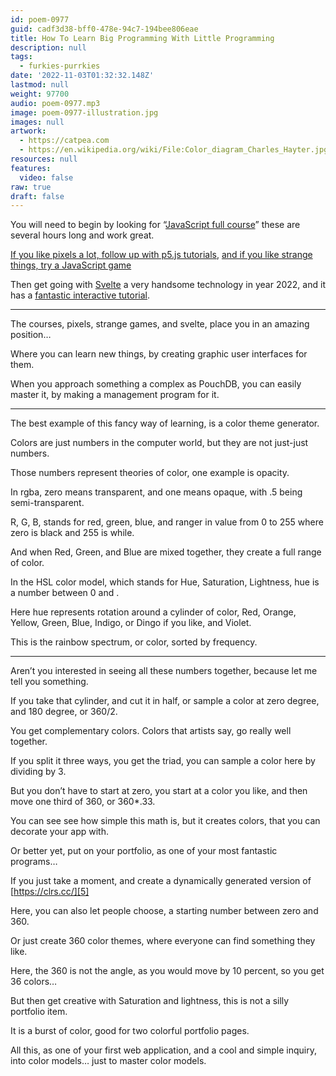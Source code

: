 ```yaml
---
id: poem-0977
guid: cadf3d38-bff0-478e-94c7-194bee806eae
title: How To Learn Big Programming With Little Programming
description: null
tags:
  - furkies-purrkies
date: '2022-11-03T01:32:32.148Z'
lastmod: null
weight: 97700
audio: poem-0977.mp3
image: poem-0977-illustration.jpg
images: null
artwork:
  - https://catpea.com
  - https://en.wikipedia.org/wiki/File:Color_diagram_Charles_Hayter.jpg
resources: null
features:
  video: false
raw: true
draft: false
---
```


You will need to begin by looking for
“[JavaScript full course][0]” these are several hours long and work great.

[If you like pixels a lot, follow up with p5.js tutorials][1],
[and if you like strange things, try a JavaScript game][2]

Then get going with [Svelte][3] a very handsome technology in year 2022,
and it has a [fantastic interactive tutorial][4].

---

The courses, pixels, strange games, and svelte,
place you in an amazing position…

Where you can learn new things,
by creating graphic user interfaces for them.

When you approach something a complex as PouchDB,
you can easily master it, by making a management program for it.

---

The best example of this fancy way of learning,
is a color theme generator.

Colors are just numbers in the computer world,
but they are not just-just numbers.

Those numbers represent theories of color,
one example is opacity.

In rgba, zero means transparent,
and one means opaque, with .5 being semi-transparent.

R, G, B, stands for red, green, blue,
and ranger in value from 0 to 255 where zero is black and 255 is while.

And when Red, Green, and Blue are mixed together,
they create a full range of color.

In the HSL color model, which stands for Hue, Saturation, Lightness,
hue is a number between 0 and  .

Here hue represents rotation around a cylinder of color,
Red, Orange, Yellow, Green, Blue, Indigo, or Dingo if you like, and Violet.

This is the rainbow spectrum, or color,
sorted by frequency.

---

Aren’t you interested in seeing all these numbers together,
because let me tell you something.

If you take that cylinder, and cut it in half,
or sample a color at zero degree, and 180 degree, or 360/2.

You get complementary colors.
Colors that artists say, go really well together.

If you split it three ways, you get the triad,
you can sample a color here by dividing by 3.

But you don’t have to start at zero,
you start at a color you like, and then move one third of 360, or 360*.33.

You can see see how  simple this math is,
but it creates colors, that you can decorate your app with.

Or better yet, put on your portfolio,
as one of your most fantastic programs…

If you just take a moment,
and create a dynamically generated version of [https://clrs.cc/][5]

Here, you can also let people choose,
a starting number between zero and 360.

Or just create 360 color themes,
where everyone can find something they like.

Here, the 360 is not the angle, as you would move by 10 percent,
so you get 36 colors…

But then get creative with Saturation and lightness,
this is not a silly portfolio item.

It is a burst of color,
good for two colorful portfolio pages.

All this, as one of your first web application, and a cool and simple inquiry,
into color models… just to master color models.

[0]: https://www.youtube.com/results?search_query=JavaScript+full+course
[1]: https://www.youtube.com/watch?v=8j0UDiN7my4&list=PLglp04UYZK_PrN6xWo_nJ-8kzyXDyFUwi
[2]: https://duckduckgo.com/?q=learn+by+playing+javascript+game&t=raspberrypi&ia=web
[3]: https://svelte.dev/
[4]: https://svelte.dev/tutorial
[5]: https://clrs.cc/
